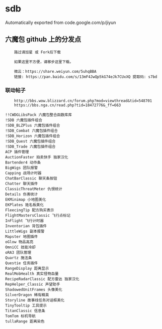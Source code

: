 # sdb
Automatically exported from code.google.com/p/jiyun

## 六魔包 github 上的分发点
        路过请加星 或 Fork后下载

        如果这里不方便，请移步这里下载。

        微云：https://share.weiyun.com/5uhqBBA
        链接: https://pan.baidu.com/s/13mF4JwQp5kG74eJk7CUxXQ 提取码: s7bd 
### 联动帖子
        http://bbs.wow.blizzard.cn/forum.php?mod=viewthread&tid=548701
        https://bbs.nga.cn/read.php?tid=18472776&_ff=663

    !!CWDGLibsPack 六魔包整合函数库库
    !SDB 六魔包插件组合
    !SDB_BLZPlus 六魔包插件组合
    !SDB_Combat 六魔包插件组合
    !SDB_Horizon 六魔包插件组合
    !SDB_Quest 六魔包插件组合
    !SDB_Trade 六魔包插件组合
    ACP 插件管理
    AuctionFaster 拍卖快手 独家汉化
    Bartender4 动作条
    BigWigs 团队报警
    Capping 战场计时器
    ChatBarClassic 聊天条按钮
    Chatter 聊天插件
    ClassicThreatMeter 仇恨统计
    Details 伤害统计
    EKMinimap 小地图美化
    EKPlates 姓名板美化
    FleecingTip 配方购买表示
    FlightMastersClassic 飞行点标记
    InFlight 飞行计时器
    Inventorian 背包插件
    LittleWigs 副本报警
    Mapster 地图插件
    oGlow 物品高亮
    OmniCC 技能冷却
    oRA3 团队管理
    Quartz 施法条
    Questie 任务插件
    RangeDisplay 距离显示
    RealMobHealth 真实怪物血量
    RecipeRadarClassic 配方雷达 独家汉化
    RepHelper_Classic 声望助手
    ShadowedUnitFrames 头像美化
    SilverDragon 稀有精英
    Storyline 故事线任务对话框美化
    TinyTooltip 工具提示
    TitanClassic 信息条
    TomTom 标机导航
    tullaRange 距离染色
